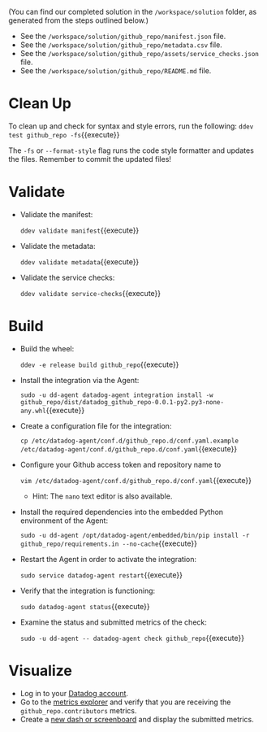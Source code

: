 (You can find our completed solution in the `/workspace/solution` folder, as generated from the steps outlined below.)

- See the `/workspace/solution/github_repo/manifest.json` file.
- See the `/workspace/solution/github_repo/metadata.csv` file.
- See the `/workspace/solution/github_repo/assets/service_checks.json` file.
- See the `/workspace/solution/github_repo/README.md` file.

# Clean Up

To clean up and check for syntax and style errors, run the following:
`ddev test github_repo -fs`{{execute}}

The `-fs` or `--format-style` flag runs the code style formatter and updates the files. Remember to commit the updated files!


# Validate

- Validate the manifest:

    `ddev validate manifest`{{execute}}

- Validate the metadata:

    `ddev validate metadata`{{execute}}

- Validate the service checks:

    `ddev validate service-checks`{{execute}}

# Build

- Build the wheel:

  `ddev -e release build github_repo`{{execute}}

- Install the integration via the Agent:

  `sudo -u dd-agent datadog-agent integration install -w github_repo/dist/datadog_github_repo-0.0.1-py2.py3-none-any.whl`{{execute}}

- Create a configuration file for the integration:

  `cp /etc/datadog-agent/conf.d/github_repo.d/conf.yaml.example /etc/datadog-agent/conf.d/github_repo.d/conf.yaml`{{execute}}

- Configure your Github access token and repository name to

  `vim /etc/datadog-agent/conf.d/github_repo.d/conf.yaml`{{execute}}

  - Hint: The `nano` text editor is also available.

- Install the required dependencies into the embedded Python environment of the Agent:

  `sudo -u dd-agent /opt/datadog-agent/embedded/bin/pip install -r github_repo/requirements.in --no-cache`{{execute}}

- Restart the Agent in order to activate the integration:

  `sudo service datadog-agent restart`{{execute}}

- Verify that the integration is functioning:

  `sudo datadog-agent status`{{execute}}

- Examine the status and submitted metrics of the check:

  `sudo -u dd-agent -- datadog-agent check github_repo`{{execute}}

# Visualize

- Log in to your [Datadog account](https://app.datadoghq.com/).
- Go to the [metrics explorer](https://app.datadoghq.com/metric/explorer) and verify that you are receiving the `github_repo.contributors` metrics.
- Create a [new dash or screenboard](https://app.datadoghq.com/dashboard/lists) and display the submitted metrics.
